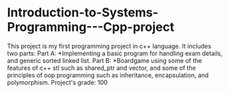 # Introduction-to-Systems-Programming---Cpp-project


This project is my first programming project in c++ language.
It includes two parts:
  Part A:
    *Implementing a basic program for handling exam details, and generic sorted linked list.
  Part B:
    *Boardgame using some of the features of c++ stl such as shared_ptr and vector, and
    some of the principles of oop programming such as inheritance, encapsulation, and polymorphism.
Project's grade: 100
